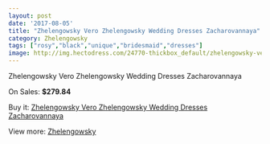 ```yaml
---
layout: post
date: '2017-08-05'
title: "Zhelengowsky Vero Zhelengowsky Wedding Dresses Zacharovannaya"
category: Zhelengowsky
tags: ["rosy","black","unique","bridesmaid","dresses"]
image: http://img.hectodress.com/24770-thickbox_default/zhelengowsky-vero-zhelengowsky-wedding-dresses-zacharovannaya.jpg
---
```

Zhelengowsky Vero Zhelengowsky Wedding Dresses Zacharovannaya

On Sales: **$279.84**
<a href="https://www.hectodress.com/zhelengowsky/11359-zhelengowsky-vero-zhelengowsky-wedding-dresses-zacharovannaya.html"><amp-img layout="responsive" width="600" height="600" src="//img.hectodress.com/24770-thickbox_default/zhelengowsky-vero-zhelengowsky-wedding-dresses-zacharovannaya.jpg" alt="Zhelengowsky Vero Zhelengowsky Wedding Dresses Zacharovannaya 0" /></a>
<a href="https://www.hectodress.com/zhelengowsky/11359-zhelengowsky-vero-zhelengowsky-wedding-dresses-zacharovannaya.html"><amp-img layout="responsive" width="600" height="600" src="//img.hectodress.com/24772-thickbox_default/zhelengowsky-vero-zhelengowsky-wedding-dresses-zacharovannaya.jpg" alt="Zhelengowsky Vero Zhelengowsky Wedding Dresses Zacharovannaya 1" /></a>
<a href="https://www.hectodress.com/zhelengowsky/11359-zhelengowsky-vero-zhelengowsky-wedding-dresses-zacharovannaya.html"><amp-img layout="responsive" width="600" height="600" src="//img.hectodress.com/24771-thickbox_default/zhelengowsky-vero-zhelengowsky-wedding-dresses-zacharovannaya.jpg" alt="Zhelengowsky Vero Zhelengowsky Wedding Dresses Zacharovannaya 2" /></a>

Buy it: [Zhelengowsky Vero Zhelengowsky Wedding Dresses Zacharovannaya](https://www.hectodress.com/zhelengowsky/11359-zhelengowsky-vero-zhelengowsky-wedding-dresses-zacharovannaya.html "Zhelengowsky Vero Zhelengowsky Wedding Dresses Zacharovannaya")

View more: [Zhelengowsky](https://www.hectodress.com/179-zhelengowsky "Zhelengowsky")